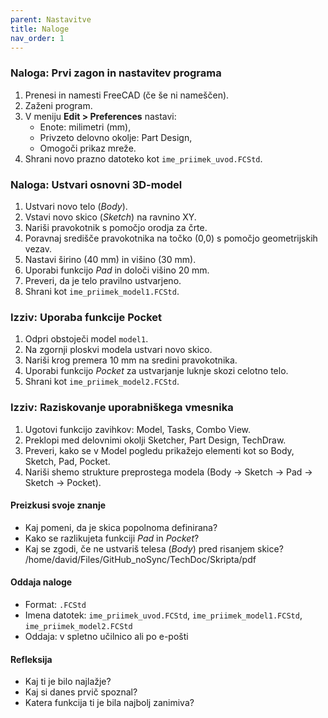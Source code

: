 ```yaml
---
parent: Nastavitve
title: Naloge
nav_order: 1
---
```


### Naloga: Prvi zagon in nastavitev programa

1. Prenesi in namesti FreeCAD (če še ni nameščen).
2. Zaženi program.
3. V meniju **Edit > Preferences** nastavi:
   - Enote: milimetri (mm),
   - Privzeto delovno okolje: Part Design,
   - Omogoči prikaz mreže.
4. Shrani novo prazno datoteko kot `ime_priimek_uvod.FCStd`.

### Naloga: Ustvari osnovni 3D-model

1. Ustvari novo telo (*Body*).
2. Vstavi novo skico (*Sketch*) na ravnino XY.
3. Nariši pravokotnik s pomočjo orodja za črte.
4. Poravnaj središče pravokotnika na točko (0,0) s pomočjo geometrijskih vezav.
5. Nastavi širino (40 mm) in višino (30 mm).
6. Uporabi funkcijo *Pad* in določi višino 20 mm.
7. Preveri, da je telo pravilno ustvarjeno.
8. Shrani kot `ime_priimek_model1.FCStd`.

### Izziv: Uporaba funkcije Pocket

1. Odpri obstoječi model `model1`.
2. Na zgornji ploskvi modela ustvari novo skico.
3. Nariši krog premera 10 mm na sredini pravokotnika.
4. Uporabi funkcijo *Pocket* za ustvarjanje luknje skozi celotno telo.
5. Shrani kot `ime_priimek_model2.FCStd`.

### Izziv: Raziskovanje uporabniškega vmesnika

1. Ugotovi funkcijo zavihkov: Model, Tasks, Combo View.
2. Preklopi med delovnimi okolji Sketcher, Part Design, TechDraw.
3. Preveri, kako se v Model pogledu prikažejo elementi kot so Body, Sketch, Pad, Pocket.
4. Nariši shemo strukture preprostega modela (Body → Sketch → Pad → Sketch → Pocket).

#### Preizkusi svoje znanje
- Kaj pomeni, da je skica popolnoma definirana?
- Kako se razlikujeta funkciji *Pad* in *Pocket*?
- Kaj se zgodi, če ne ustvariš telesa (*Body*) pred risanjem skice?
/home/david/Files/GitHub_noSync/TechDoc/Skripta/pdf 
#### Oddaja naloge
- Format: `.FCStd`
- Imena datotek: `ime_priimek_uvod.FCStd`, `ime_priimek_model1.FCStd`, `ime_priimek_model2.FCStd`
- Oddaja: v spletno učilnico ali po e-pošti

#### Refleksija
- Kaj ti je bilo najlažje?
- Kaj si danes prvič spoznal?
- Katera funkcija ti je bila najbolj zanimiva?

